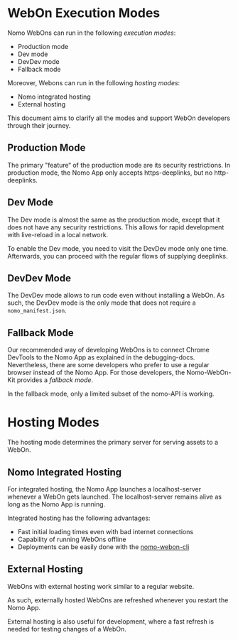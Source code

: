 # WebOn Execution Modes

Nomo WebOns can run in the following _execution modes_:

- Production mode
- Dev mode
- DevDev mode
- Fallback mode

Moreover, Webons can run in the following _hosting modes_:

- Nomo integrated hosting
- External hosting

This document aims to clarify all the modes and support WebOn developers through their journey.

## Production Mode

The primary "feature“ of the production mode are its security restrictions.
In production mode, the Nomo App only accepts https-deeplinks, but no http-deeplinks.

## Dev Mode

The Dev mode is almost the same as the production mode, except that it does not have any security restrictions.
This allows for rapid development with live-reload in a local network.

To enable the Dev mode, you need to visit the DevDev mode only one time. Afterwards, you can proceed with the regular flows of supplying deeplinks.

## DevDev Mode

The DevDev mode allows to run code even without installing a WebOn.
As such, the DevDev mode is the only mode that does not require a `nomo_manifest.json`.

## Fallback Mode

Our recommended way of developing WebOns is to connect Chrome DevTools to the Nomo App as explained in the debugging-docs.
Nevertheless, there are some developers who prefer to use a regular browser instead of the Nomo App.
For those developers, the Nomo-WebOn-Kit provides a _fallback mode_.

In the fallback mode, only a limited subset of the nomo-API is working.

# Hosting Modes

The hosting mode determines the primary server for serving assets to a WebOn.

## Nomo Integrated Hosting

For integrated hosting, the Nomo App launches a localhost-server whenever a WebOn gets launched.
The localhost-server remains alive as long as the Nomo App is running.

Integrated hosting has the following advantages:

- Fast initial loading times even with bad internet connections
- Capability of running WebOns offline
- Deployments can be easily done with the [nomo-webon-cli](https://github.com/nomo-app/nomo-webon-cli)

## External Hosting

WebOns with external hosting work similar to a regular website.

As such, externally hosted WebOns are refreshed whenever you restart the Nomo App.

External hosting is also useful for development, where a fast refresh is needed for testing changes of a WebOn.
